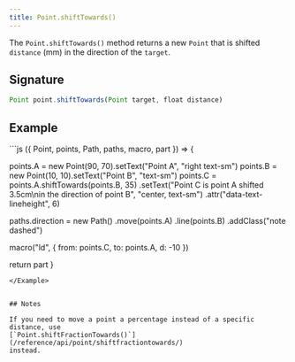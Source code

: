 ```yaml
---
title: Point.shiftTowards()
---
```


The `Point.shiftTowards()` method returns a new `Point` that is shifted
`distance` (mm) in the direction of the `target`.

## Signature

```js
Point point.shiftTowards(Point target, float distance)
```

## Example

<Example caption="An example of the Point.shiftTowards() method">
```js
({ Point, points, Path, paths, macro, part }) => {

  points.A = new Point(90, 70).setText("Point A", "right text-sm")
  points.B = new Point(10, 10).setText("Point B", "text-sm")
  points.C = points.A.shiftTowards(points.B, 35)
    .setText("Point C is point A shifted 3.5cm\nin the direction of point B", "center, text-sm")
    .attr("data-text-lineheight", 6)
  
  paths.direction = new Path()
    .move(points.A)
    .line(points.B)
    .addClass("note dashed")
  
  macro("ld", {
    from: points.C,
    to: points.A,
    d: -10
  })

  return part
}
```
</Example>


## Notes

If you need to move a point a percentage instead of a specific distance, use
[`Point.shiftFractionTowards()`](/reference/api/point/shiftfractiontowards/)
instead.



